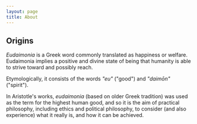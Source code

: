 ```yaml
---
layout: page
title: About
---
```


## Origins

_Eudaimonia_ is a Greek word commonly translated as happiness or welfare. Eudaimonia implies a positive and divine state of being that humanity is able to strive toward and possibly reach.

Etymologically, it consists of the words _"eu"_ ("good") and _"daimōn"_ ("spirit").

In Aristotle's works, _eudaimonia_ (based on older Greek tradition) was used as the term for the highest human good, and so it is the aim of practical philosophy, including ethics and political philosophy, to consider (and also experience) what it really is, and how it can be achieved.
